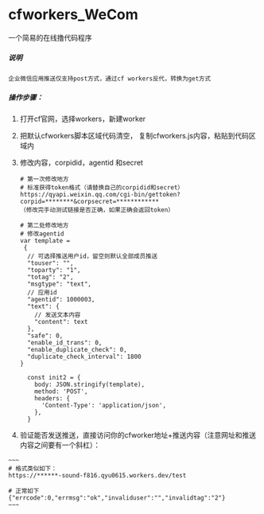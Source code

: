 # cfworkers_WeCom
一个简易的在线撸代码程序
##### 说明

 	企业微信应用推送仅支持post方式，通过cf workers反代，转换为get方式

##### 操作步骤：

 1. 打开cf官网，选择workers，新建worker

 2. 把默认cfworkers脚本区域代码清空， 复制cfworkers.js内容，粘贴到代码区域内

 3. 修改内容，corpidid，agentid 和secret

    ~~~~
    # 第一次修改地方
    # 标准获得token格式（请替换自己的corpidid和secret）
    https://qyapi.weixin.qq.com/cgi-bin/gettoken?corpid=********&corpsecret=************
    （修改完手动测试链接是否正确，如果正确会返回token）
    
    # 第二处修改地方
    # 修改agentid
    var template = 
     {
      // 可选择推送用户id，留空则默认全部成员推送
      "touser": "",
      "toparty": "1",
      "totag": "2",
      "msgtype": "text",
      // 应用id
      "agentid": 1000003,
      "text": {
        // 发送文本内容
        "content": text
      },
      "safe": 0,
      "enable_id_trans": 0,
      "enable_duplicate_check": 0,
      "duplicate_check_interval": 1800
    }
    
      const init2 = {
        body: JSON.stringify(template),
        method: 'POST',
        headers: {
          'Content-Type': 'application/json',
        },
      }
    
    ~~~~

    

 4.  验证能否发送推送，直接访问你的cfworker地址+推送内容（注意网址和推送内容之间要有一个斜杠）：

    ~~~
    # 格式类似如下：
    https://******-sound-f816.qyu0615.workers.dev/test
    
    # 正常如下
    {"errcode":0,"errmsg":"ok","invaliduser":"","invalidtag":"2"}
    ~~~

    








